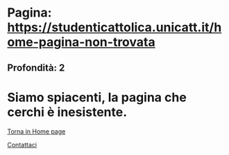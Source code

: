 # Pagina: https://studenticattolica.unicatt.it/home-pagina-non-trovata

## Profondità: 2

# Siamo spiacenti, la pagina che cerchi è inesistente.

[Torna in Home page](home)

[Contattaci](home-contatti "Contattaci")